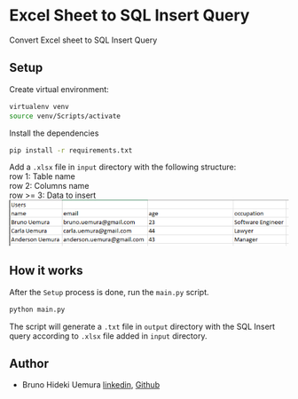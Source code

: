 # Excel Sheet to SQL Insert Query

Convert Excel sheet to SQL Insert Query

## Setup

Create virtual environment:

```bash
virtualenv venv
source venv/Scripts/activate
```

Install the dependencies

```bash
pip install -r requirements.txt
```

Add a `.xlsx` file in `input` directory with the following structure: \
row 1: Table name \
row 2: Columns name \
row >= 3: Data to insert \
![alt text](./docs/sheet_example.png)

## How it works

After the `Setup` process is done, run the `main.py` script.

```bash
python main.py
```

The script will generate a `.txt` file in `output` directory with the SQL Insert query according to `.xlsx` file added in `input` directory.

## Author

- Bruno Hideki Uemura [linkedin](https://www.linkedin.com/in/bruno-hideki-uemura-918589139/), [Github](https://github.com/BrunoUemura)
